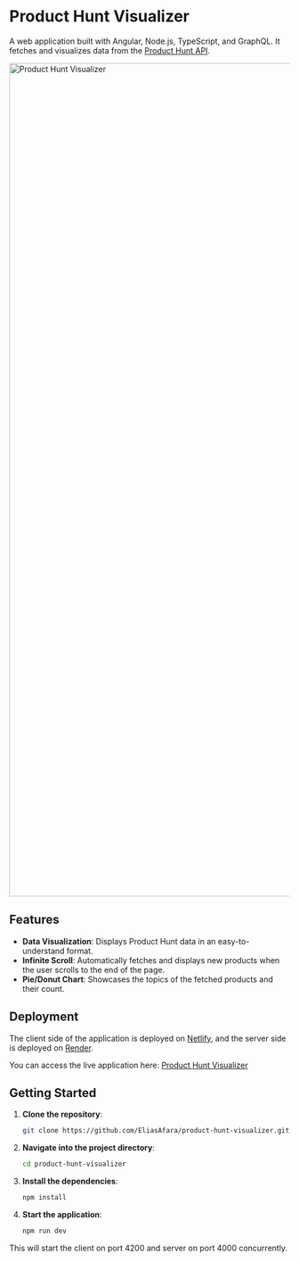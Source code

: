 # Product Hunt Visualizer

A web application built with Angular, Node.js, TypeScript, and GraphQL. It fetches and visualizes data from the [Product Hunt API](https://api.producthunt.com/v2/docs).

<img width="1495" alt="Product Hunt Visualizer" src="https://github.com/EliasAfara/product-hunt-visualizer/assets/39487200/54dc42da-0231-4f58-8803-ea583ccf104a">

## Features

- **Data Visualization**: Displays Product Hunt data in an easy-to-understand format.
- **Infinite Scroll**: Automatically fetches and displays new products when the user scrolls to the end of the page.
- **Pie/Donut Chart**: Showcases the topics of the fetched products and their count.

## Deployment

The client side of the application is deployed on [Netlify](https://www.netlify.com/), and the server side is deployed on [Render](https://render.com/).

You can access the live application here: [Product Hunt Visualizer](https://product-hunt-visualizer.netlify.app/)

## Getting Started

1. **Clone the repository**:

   ```bash
   git clone https://github.com/EliasAfara/product-hunt-visualizer.git
   ```

2. **Navigate into the project directory**:

   ```bash
   cd product-hunt-visualizer
   ```

3. **Install the dependencies**:

   ```bash
   npm install
   ```

4. **Start the application**:

   ```bash
   npm run dev
   ```

This will start the client on port 4200 and server on port 4000 concurrently.
